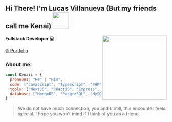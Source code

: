 <h2>Hi There! I'm Lucas Villanueva (But my friends call me Kenai) <img src="https://media.tenor.com/bXIzx6izXTQAAAAi/cute.gif" width="50"></h2>
<img src="https://github.com/KenaiiDev/KenaiiDEV/assets/39120603/ba1fc23f-dd21-4cbb-a3ab-f5ef82113a92.png" align="right" width="200">
<p><b>Fullstack Developer 💻</b></p>

[🌐 Portfolio](https://lucasvillanueva.tech/)

<h3>About me:</h3>

```javascript
const Kenaii = {
  pronouns: "He" | "Him",
  code: ["Javascript", "Typescript", "PHP", "JSP"],
  tools: ["NextJS", "ReactJS", "Express", "Prisma", "Vitest"],
  database: ["MongoDB", "PosgreSQL", "MySQL"],
}
```

> We do not have much connection, you and I. Still, this encounter feels special. I hope you won’t mind if I think of you as a friend.
